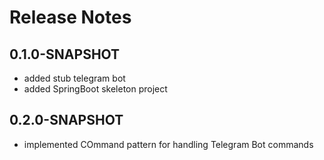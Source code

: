 # Release Notes

## 0.1.0-SNAPSHOT

* added stub telegram bot
* added SpringBoot skeleton project

## 0.2.0-SNAPSHOT

* implemented COmmand pattern for handling Telegram Bot commands